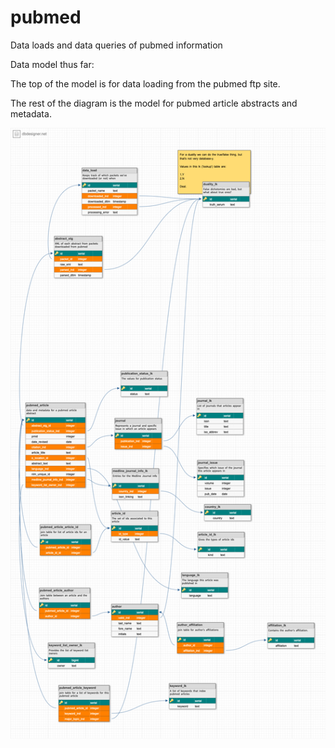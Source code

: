 # pubmed
Data loads and data queries of pubmed information

Data model thus far:

The top of the model is for data loading from the pubmed ftp site.

The rest of the diagram is the model for pubmed article abstracts and metadata.

![ER Diagram](data_model/er_diagrams/pubmed.png)

